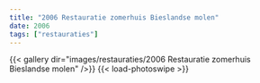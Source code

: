 ```yaml
---
title: "2006 Restauratie zomerhuis Bieslandse molen"
date: 2006
tags: ["restauraties"]
---
```


{{< gallery dir="images/restauraties/2006 Restauratie zomerhuis Bieslandse molen" />}}
{{< load-photoswipe >}}